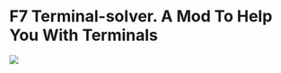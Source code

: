 # F7 Terminal-solver. A Mod To Help You With Terminals




<img src="https://hypixel.net/attachments/colour-before-after-png.2710496/">
